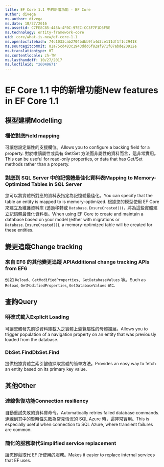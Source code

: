 ```yaml
---
title: EF Core 1.1 中的新增功能 - EF Core
author: divega
ms.author: divega
ms.date: 10/27/2016
ms.assetid: C7FE8C85-445A-4F0C-97EC-CC3F7F1D6F5E
ms.technology: entity-framework-core
uid: core/what-is-new/ef-core-1.1
ms.openlocfilehash: 74c1033cab2704bdbb9fa4d3ce111df1f1c29418
ms.sourcegitcommit: 01a75cd483c1943ddd6f82af971f07abde20912e
ms.translationtype: HT
ms.contentlocale: zh-TW
ms.lasthandoff: 10/27/2017
ms.locfileid: "26049671"
---
```

# <a name="new-features-in-ef-core-11"></a><span data-ttu-id="0737c-102">EF Core 1.1 中的新增功能</span><span class="sxs-lookup"><span data-stu-id="0737c-102">New features in EF Core 1.1</span></span>

## <a name="modelling"></a><span data-ttu-id="0737c-103">模型建構</span><span class="sxs-lookup"><span data-stu-id="0737c-103">Modelling</span></span>
### <a name="field-mapping"></a><span data-ttu-id="0737c-104">欄位對應</span><span class="sxs-lookup"><span data-stu-id="0737c-104">Field mapping</span></span>
<span data-ttu-id="0737c-105">可讓您設定屬性的支援欄位。</span><span class="sxs-lookup"><span data-stu-id="0737c-105">Allows you to configure a backing field for a property.</span></span> <span data-ttu-id="0737c-106">對於唯讀屬性或具有 Get/Set 方法而非屬性的資料而言，這非常實用。</span><span class="sxs-lookup"><span data-stu-id="0737c-106">This can be useful for read-only properties, or data that has Get/Set methods rather than a property.</span></span>
### <a name="mapping-to-memory-optimized-tables-in-sql-server"></a><span data-ttu-id="0737c-107">對應到 SQL Server 中的記憶體最佳化資料表</span><span class="sxs-lookup"><span data-stu-id="0737c-107">Mapping to Memory-Optimized Tables in SQL Server</span></span>
<span data-ttu-id="0737c-108">您可以將實體所對應的資料表指定為記憶體最佳化。</span><span class="sxs-lookup"><span data-stu-id="0737c-108">You can specify that the table an entity is mapped to is memory-optimized.</span></span> <span data-ttu-id="0737c-109">根據您的模型使用 EF Core 來建立及維護資料庫 (透過移轉或 `Database.EnsureCreated()`)，將為這些實體建立記憶體最佳化資料表。</span><span class="sxs-lookup"><span data-stu-id="0737c-109">When using EF Core to create and maintain a database based on your model (either with migrations or `Database.EnsureCreated()`), a memory-optimized table will be created for these entities.</span></span>

## <a name="change-tracking"></a><span data-ttu-id="0737c-110">變更追蹤</span><span class="sxs-lookup"><span data-stu-id="0737c-110">Change tracking</span></span>
### <a name="additional-change-tracking-apis-from-ef6"></a><span data-ttu-id="0737c-111">來自 EF6 的其他變更追蹤 API</span><span class="sxs-lookup"><span data-stu-id="0737c-111">Additional change tracking APIs from EF6</span></span>
<span data-ttu-id="0737c-112">例如 `Reload`、`GetModifiedProperties`、`GetDatabaseValues` 等。</span><span class="sxs-lookup"><span data-stu-id="0737c-112">Such as `Reload`, `GetModifiedProperties`, `GetDatabaseValues` etc.</span></span>

## <a name="query"></a><span data-ttu-id="0737c-113">查詢</span><span class="sxs-lookup"><span data-stu-id="0737c-113">Query</span></span>
### <a name="explicit-loading"></a><span data-ttu-id="0737c-114">明確式載入</span><span class="sxs-lookup"><span data-stu-id="0737c-114">Explicit Loading</span></span>
<span data-ttu-id="0737c-115">可讓您觸發先前從資料庫載入之實體上瀏覽屬性的母體擴展。</span><span class="sxs-lookup"><span data-stu-id="0737c-115">Allows you to trigger population of a navigation property on an entity that was previously loaded from the database.</span></span>
### <a name="dbsetfind"></a><span data-ttu-id="0737c-116">DbSet.Find</span><span class="sxs-lookup"><span data-stu-id="0737c-116">DbSet.Find</span></span>
<span data-ttu-id="0737c-117">提供根據實體主索引鍵值擷取實體的簡單方法。</span><span class="sxs-lookup"><span data-stu-id="0737c-117">Provides an easy way to fetch an entity based on its primary key value.</span></span>

## <a name="other"></a><span data-ttu-id="0737c-118">其他</span><span class="sxs-lookup"><span data-stu-id="0737c-118">Other</span></span>
### <a name="connection-resiliency"></a><span data-ttu-id="0737c-119">連線恢復功能</span><span class="sxs-lookup"><span data-stu-id="0737c-119">Connection resiliency</span></span>
<span data-ttu-id="0737c-120">自動重試失敗的資料庫命令。</span><span class="sxs-lookup"><span data-stu-id="0737c-120">Automatically retries failed database commands.</span></span> <span data-ttu-id="0737c-121">連線到其中的暫時性失敗為常見情況的 SQL Azure 時，這非常實用。</span><span class="sxs-lookup"><span data-stu-id="0737c-121">This is especially useful when connection to SQL Azure, where transient failures are common.</span></span>
### <a name="simplified-service-replacement"></a><span data-ttu-id="0737c-122">簡化的服務取代</span><span class="sxs-lookup"><span data-stu-id="0737c-122">Simplified service replacement</span></span>
<span data-ttu-id="0737c-123">讓您輕鬆取代 EF 所使用的服務。</span><span class="sxs-lookup"><span data-stu-id="0737c-123">Makes it easier to replace internal services that EF uses.</span></span>
